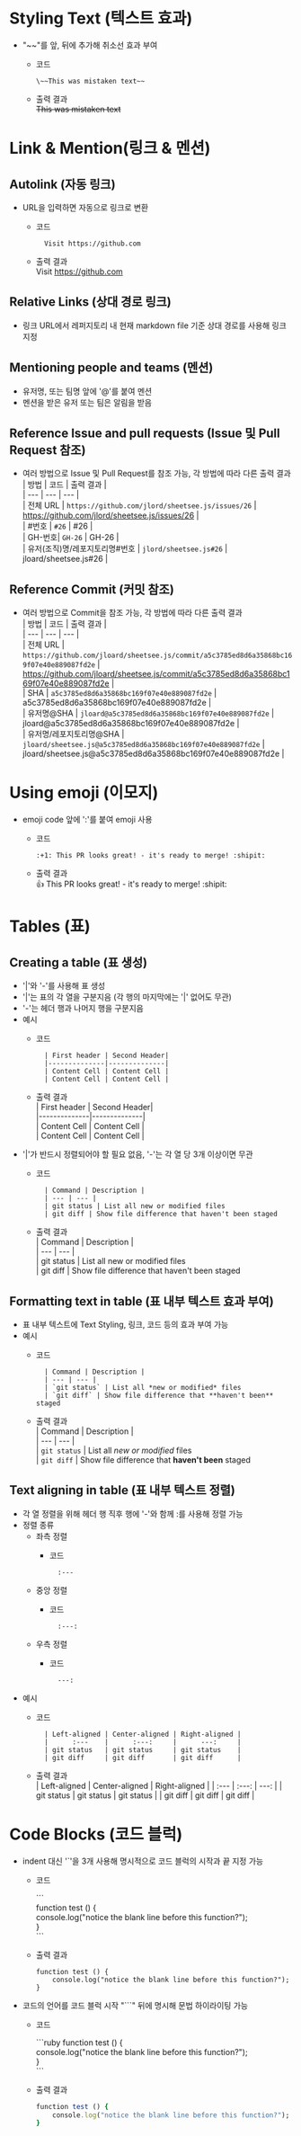 # Styling Text (텍스트 효과)

* "\~~"를 앞, 뒤에 추가해 취소선 효과 부여  
  * 코드  
  
        \~~This was mistaken text~~
  * 출력 결과  
    ~~This was mistaken text~~  
# Link & Mention(링크 & 멘션)
## Autolink (자동 링크)
* URL을 입력하면 자동으로 링크로 변환  
    * 코드  

            Visit https://github.com
    * 출력 결과  
        Visit https://github.com  
## Relative Links (상대 경로 링크)
* 링크 URL에서 레퍼지토리 내 현재 markdown file 기준 상대 경로를 사용해 링크 지정  
## Mentioning people and teams (멘션)
* 유저명, 또는 팀명 앞에 '@'를 붙여 멘션  
* 멘션을 받은 유저 또는 팀은 알림을 받음  
## Reference Issue and pull requests (Issue 및 Pull Request 참조)
* 여러 방법으로 Issue 및 Pull Request를 참조 가능, 각 방법에 따라 다른 출력 결과  
    | 방법 | 코드 | 출력 결과 |  
    | --- | --- | --- |  
    | 전체 URL | `https://github.com/jlord/sheetsee.js/issues/26` | https://github.com/jlord/sheetsee.js/issues/26 |  
    | #번호 | `#26` | #26 |  
    | GH-번호| `GH-26` | GH-26 |  
    | 유저(조직)명/레포지토리명#번호 | `jlord/sheetsee.js#26` | jloard/sheetsee.js#26 |  
## Reference Commit (커밋 참조)  
* 여러 방법으로 Commit을 참조 가능, 각 방법에 따라 다른 출력 결과  
    | 방법 | 코드 | 출력 결과 |  
    | --- | --- | --- |  
    | 전체 URL | `https://github.com/jloard/sheetsee.js/commit/a5c3785ed8d6a35868bc169f07e40e889087fd2e` | https://github.com/jloard/sheetsee.js/commit/a5c3785ed8d6a35868bc169f07e40e889087fd2e |  
    | SHA | `a5c3785ed8d6a35868bc169f07e40e889087fd2e` | a5c3785ed8d6a35868bc169f07e40e889087fd2e |  
    | 유저명@SHA | `jloard@a5c3785ed8d6a35868bc169f07e40e889087fd2e` | jloard@a5c3785ed8d6a35868bc169f07e40e889087fd2e |  
    | 유저명/레포지토리명@SHA | `jloard/sheetsee.js@a5c3785ed8d6a35868bc169f07e40e889087fd2e` | jloard/sheetsee.js@a5c3785ed8d6a35868bc169f07e40e889087fd2e |  
# Using emoji (이모지)
* emoji code 앞에 ':'를 붙여 emoji 사용  
  * 코드  
  
        :+1: This PR looks great! - it's ready to merge! :shipit:
  * 출력 결과  
    :+1: This PR looks great! - it's ready to merge! :shipit:  
# Tables (표)
## Creating a table (표 생성)
* '|'와 '-'를 사용해 표 생성   
* '|'는 표의 각 열을 구분지음 (각 행의 마지막에는 '|' 없어도 무관)  
* '-'는 헤더 행과 나머지 행을 구분지음  
* 예시  
    * 코드  

            | First header | Second Header|
            |--------------|--------------|
            | Content Cell | Content Cell |
            | Content Cell | Content Cell |
    * 출력 결과  
        | First header | Second Header|  
        |--------------|--------------|  
        | Content Cell | Content Cell |  
        | Content Cell | Content Cell |  
* '|'가 반드시 정렬되어야 할 필요 없음, '-'는 각 열 당 3개 이상이면 무관  
    * 코드  

            | Command | Description |
            | --- | --- |
            | git status | List all new or modified files
            | git diff | Show file difference that haven't been staged

    * 출력 결과  
        | Command | Description |  
        | --- | --- |  
        | git status | List all new or modified files  
        | git diff | Show file difference that haven't been staged  
## Formatting text in table (표 내부 텍스트 효과 부여)
* 표 내부 텍스트에 Text Styling, 링크, 코드 등의 효과 부여 가능  
* 예시  
    * 코드  

            | Command | Description |
            | --- | --- |
            | `git status` | List all *new or modified* files
            | `git diff` | Show file difference that **haven't been** staged
    * 출력 결과  
        | Command | Description |  
        | --- | --- |  
        | `git status` | List all *new or modified* files  
        | `git diff` | Show file difference that **haven't been** staged  
## Text aligning in table (표 내부 텍스트 정렬)
* 각 열 정렬을 위해 헤더 행 직후 행에 '-'와 함께 :를 사용해 정렬 가능  
* 정렬 종류  
    * 좌측 정렬  
        * 코드  
        
                :---
    * 중앙 정렬  
        * 코드  
        
                :---:
    * 우측 정렬  
        * 코드  
        
                ---:
* 예시  
    * 코드  

            | Left-aligned | Center-aligned | Right-aligned |
            |      :---    |      :---:     |      ---:     |
            | git status   | git status     | git status    |
            | git diff     | git diff       | git diff      |
    * 출력 결과  
        | Left-aligned | Center-aligned | Right-aligned |
        |      :---    |      :---:     |      ---:     |
        | git status   | git status     | git status    |
        | git diff     | git diff       | git diff      |
# Code Blocks (코드 블럭)
* indent 대신 '`'을 3개 사용해 명시적으로 코드 블럭의 시작과 끝 지정 가능  
    * 코드  

        \```  
        function test () {  
            console.log("notice the blank line before this function?");  
        }  
        \```  
    * 출력 결과  
        ```
        function test () {
            console.log("notice the blank line before this function?");
        }
        ```
* 코드의 언어를 코드 블럭 시작 "```" 뒤에 명시해 문법 하이라이팅 가능
    * 코드  

        \```ruby
        function test () {  
            console.log("notice the blank line before this function?");  
        }  
        \```  
    * 출력 결과  
        ```ruby
        function test () {
            console.log("notice the blank line before this function?");
        }
        ```
